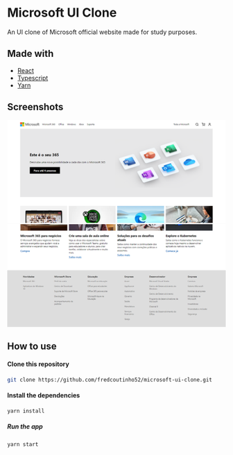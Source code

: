 # Microsoft UI Clone

An UI clone of Microsoft official website made for study purposes.

## Made with

* [React](https://reactjs.org/)
* [Typescript](https://www.typescriptlang.org/)
* [Yarn](https://yarnpkg.com/)

## Screenshots

<center>
<span>
<img src="screenshots/screenshot-1.PNG">
<img src="screenshots/screenshot-2.PNG">
</span>
</center>

## How to use

#### Clone this repository
```bash
git clone https://github.com/fredcoutinho52/microsoft-ui-clone.git
```

#### Install the dependencies
```bash
yarn install
```

##### Run the app
```bash
yarn start
```
